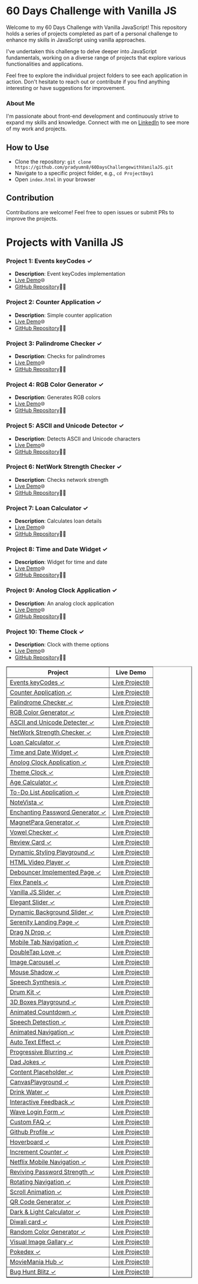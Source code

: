 # 60 Days Challenge with Vanilla JS

Welcome to my 60 Days Challenge with Vanilla JavaScript! This repository holds a series of projects completed as part of a personal challenge to enhance my skills in JavaScript using vanilla approaches.

I've undertaken this challenge to delve deeper into JavaScript fundamentals, working on a diverse range of projects that explore various functionalities and applications.

Feel free to explore the individual project folders to see each application in action. Don't hesitate to reach out or contribute if you find anything interesting or have suggestions for improvement.

### About Me
I'm passionate about front-end development and continuously strive to expand my skills and knowledge. Connect with me on [LinkedIn](https://www.linkedin.com/in/pradyumna-v-92a593200/) to see more of my work and projects.

## How to Use
- Clone the repository: `git clone https://github.com/pradyumn8/60DaysChallengewithVanilaJS.git`
- Navigate to a specific project folder, e.g., `cd ProjectDay1`
- Open `index.html` in your browser

## Contribution
Contributions are welcome! Feel free to open issues or submit PRs to improve the projects.

# Projects with Vanilla JS

### Project 1: Events keyCodes ✓
- **Description**: Event keyCodes implementation
- [Live Demo](https://eventskeycode.netlify.app/)🌐
- [GitHub Repository](https://github.com/pradyumn8/60DaysChallengewithVanilaJS/tree/923c60dfd089dc4cb17b04fb2c78a283b34634ce/ProjectDay1)👨‍💻

### Project 2: Counter Application ✓
- **Description**: Simple counter application
- [Live Demo](https://counter-number-application.netlify.app/)🌐
- [GitHub Repository](https://github.com/pradyumn8/60DaysChallengewithVanilaJS/tree/a5c20198507e0cb5890cb20218ec209bc8ad4e92/ProjectDay2)👨‍💻

### Project 3: Palindrome Checker ✓
- **Description**: Checks for palindromes
- [Live Demo](https://palindrimechecker.netlify.app/)🌐
- [GitHub Repository](https://github.com/pradyumn8/60DaysChallengewithVanilaJS/tree/923c60dfd089dc4cb17b04fb2c78a283b34634ce/ProjectDay3)👨‍💻

### Project 4: RGB Color Generator ✓
- **Description**: Generates RGB colors
- [Live Demo](https://rgbcolor-generator.netlify.app/)🌐
- [GitHub Repository](https://github.com/pradyumn8/60DaysChallengewithVanilaJS/tree/923c60dfd089dc4cb17b04fb2c78a283b34634ce/ProjectDay4)👨‍💻

### Project 5: ASCII and Unicode Detector ✓
- **Description**: Detects ASCII and Unicode characters
- [Live Demo](https://asciiandunicodedetector.netlify.app/)🌐
- [GitHub Repository](https://github.com/pradyumn8/60DaysChallengewithVanilaJS/tree/923c60dfd089dc4cb17b04fb2c78a283b34634ce/ProjectDay5)👨‍💻

### Project 6: NetWork Strength Checker ✓
- **Description**: Checks network strength
- [Live Demo](https://networkstrength.netlify.app/)🌐
- [GitHub Repository](https://github.com/pradyumn8/60DaysChallengewithVanilaJS/tree/923c60dfd089dc4cb17b04fb2c78a283b34634ce/ProjectDay6)👨‍💻

### Project 7: Loan Calculator ✓
- **Description**: Calculates loan details
- [Live Demo](https://loan-generator.netlify.app/)🌐
- [GitHub Repository](https://github.com/pradyumn8/60DaysChallengewithVanilaJS/tree/923c60dfd089dc4cb17b04fb2c78a283b34634ce/ProjectDay7)👨‍💻

### Project 8: Time and Date Widget ✓
- **Description**: Widget for time and date
- [Live Demo](https://dateandtimewidget.netlify.app/)🌐
- [GitHub Repository](https://github.com/pradyumn8/60DaysChallengewithVanilaJS/tree/923c60dfd089dc4cb17b04fb2c78a283b34634ce/ProjectDay8)👨‍💻

### Project 9: Anolog Clock Application ✓
- **Description**: An analog clock application
- [Live Demo](https://anologclockapplication.netlify.app/)🌐
- [GitHub Repository](https://github.com/pradyumn8/60DaysChallengewithVanilaJS/tree/923c60dfd089dc4cb17b04fb2c78a283b34634ce/ProjectDay9)👨‍💻

### Project 10: Theme Clock ✓
- **Description**: Clock with theme options
- [Live Demo](https://themeanddigtal-clock.netlify.app/)🌐
- [GitHub Repository](https://github.com/pradyumn8/60DaysChallengewithVanilaJS/tree/923c60dfd089dc4cb17b04fb2c78a283b34634ce/ProjectDay10)👨‍💻



 <table border="1">
        <tr>
            <th>Project</th>
            <th>Live Demo</th>
        </tr>
        <tr>
            <td><a href="https://github.com/pradyumn8/60DaysChallengewithVanilaJS/tree/923c60dfd089dc4cb17b04fb2c78a283b34634ce/ProjectDay1">Events keyCodes ✓</a></td>
            <td><a href="https://eventskeycode.netlify.app/">Live Project🌐</a></td>
        </tr>
        <tr>
            <td><a href="https://github.com/pradyumn8/60DaysChallengewithVanilaJS/tree/a5c20198507e0cb5890cb20218ec209bc8ad4e92/ProjectDay2">Counter Application ✓</a></td>
            <td><a href="https://counter-number-application.netlify.app/">Live Project🌐</a></td>
        </tr>
        <tr>
            <td><a href="https://github.com/pradyumn8/60DaysChallengewithVanilaJS/tree/923c60dfd089dc4cb17b04fb2c78a283b34634ce/ProjectDay3">Palindrome Checker ✓</a></td>
            <td><a href="https://palindrimechecker.netlify.app/">Live Project🌐</a></td>
        </tr>
        <tr>
            <td><a href="https://github.com/pradyumn8/60DaysChallengewithVanilaJS/tree/923c60dfd089dc4cb17b04fb2c78a283b34634ce/ProjectDay4">RGB Color Generator ✓</a></td>
            <td><a href="https://rgbcolor-generator.netlify.app/">Live Project🌐</a></td>
        </tr>
        <tr>
            <td><a href="https://github.com/pradyumn8/60DaysChallengewithVanilaJS/tree/923c60dfd089dc4cb17b04fb2c78a283b34634ce/ProjectDay5">ASCII and Unicode Detecter ✓</a></td>
            <td><a href="https://asciiandunicodedetector.netlify.app/">Live Project🌐</a></td>
        </tr>
        <tr>
            <td><a href="https://github.com/pradyumn8/60DaysChallengewithVanilaJS/tree/923c60dfd089dc4cb17b04fb2c78a283b34634ce/ProjectDay6">NetWork Strength Checker ✓</a></td>
            <td><a href="https://networkstrength.netlify.app/">Live Project🌐</a></td>
        </tr>
        </tr>
            <td><a href="https://github.com/pradyumn8/60DaysChallengewithVanilaJS/tree/923c60dfd089dc4cb17b04fb2c78a283b34634ce/ProjectDay7">Loan Calculator ✓</a></td>
            <td><a href="https://loan-generator.netlify.app/">Live Project🌐</a></td>
       </tr>
        <tr>
            <td><a href="https://github.com/pradyumn8/60DaysChallengewithVanilaJS/tree/923c60dfd089dc4cb17b04fb2c78a283b34634ce/ProjectDay8">Time and Date Widget ✓</a></td>
            <td><a href="https://dateandtimewidget.netlify.app/">Live Project🌐</a></td>
       </tr>
        <tr>
            <td><a href="https://github.com/pradyumn8/60DaysChallengewithVanilaJS/tree/923c60dfd089dc4cb17b04fb2c78a283b34634ce/ProjectDay9">Anolog Clock Application ✓</a></td>
            <td><a href="https://anologclockapplication.netlify.app/">Live Project🌐</a></td>
       </tr>
        <tr>
            <td><a href="https://github.com/pradyumn8/60DaysChallengewithVanilaJS/tree/923c60dfd089dc4cb17b04fb2c78a283b34634ce/ProjectDay10">Theme Clock ✓</a></td>
            <td><a href="https://themeanddigtal-clock.netlify.app/">Live Project🌐</a></td>
       </tr>
        <tr>
            <td><a href="https://github.com/pradyumn8/60DaysChallengewithVanilaJS/tree/923c60dfd089dc4cb17b04fb2c78a283b34634ce/ProjectDay11">Age Calculator ✓</a></td>
            <td><a href="https://agecalculations.netlify.app/">Live Project🌐</a></td>
       </tr>
        <tr>
            <td><a href="https://github.com/pradyumn8/60DaysChallengewithVanilaJS/tree/6afa95ab9748243b34fc07039c9fa40eab111f1b/ProjectDay12">To-Do List Application ✓</a></td>
            <td><a href="https://to-donote.netlify.app//">Live Project🌐</a></td>
       </tr>
        <tr>
            <td><a href="https://github.com/pradyumn8/60DaysChallengewithVanilaJS/tree/0d7f27bb287764c0cad089ecacff32011ac86081/ProjectDay13">NoteVista ✓</a></td>
            <td><a href="https://note-vista.netlify.app/">Live Project🌐</a></td>
       </tr>
        <tr>
            <td><a href="https://github.com/pradyumn8/60DaysChallengewithVanilaJS/tree/0d7f27bb287764c0cad089ecacff32011ac86081/ProjectDay14">Enchanting Password Generator ✓</a></td>
            <td><a href="https://pwdgenerators.netlify.app/">Live Project🌐</a></td>
       </tr>
        <tr>
            <td><a href="https://github.com/pradyumn8/60DaysChallengewithVanilaJS/tree/9d16bf935cc2d595ca7a48101f1bc3b8ce134551/ProjectDay15">MagnetPara Generator ✓</a></td>
            <td><a href="https://magnetparagenerator.netlify.app/">Live Project🌐</a></td>
       </tr>
        <tr>
            <td><a href="https://github.com/pradyumn8/60DaysChallengewithVanilaJS/tree/c1423ab7c33ddcc7b4601fae6b2b093846ac80ed/ProjectDay16">Vowel Checker ✓</a></td>
            <td><a href="https://vowelschecker.netlify.app/">Live Project🌐</a></td>
       </tr>
        <tr>
            <td><a href="https://github.com/pradyumn8/60DaysChallengewithVanilaJS/tree/32874796b1ac5a7439db9deaa654a1b087123688/ProjectDay17">Review Card ✓</a></td>
            <td><a href="https://reviewscard.netlify.app/">Live Project🌐</a></td>
       </tr>
        <tr>
            <td><a href="https://github.com/pradyumn8/60DaysChallengewithVanilaJS/tree/ba369dd53bebeb0d6c3128c33910770f3e484a1e/ProjectDay18">Dynamic Styling Playground ✓</a></td>
            <td><a href="https://dynamicstylingplayground.netlify.app/">Live Project🌐</a></td>
       </tr>
        <tr>
            <td><a href="https://github.com/pradyumn8/60DaysChallengewithVanilaJS/tree/6afb57856fc3f1106a71be57e43c401514741d81/ProjectDay19">HTML Video Player ✓</a></td>
            <td><a href="https://html-videoplayer.netlify.app/">Live Project🌐</a></td>
       </tr>
        <tr>
            <td><a href="https://github.com/pradyumn8/60DaysChallengewithVanilaJS/tree/79d4f199894d7f45383715567cd2561064626bdc/ProjectDay20">Debouncer Implemented Page ✓</a></td>
            <td><a href="https://debouncerpage.netlify.app/">Live Project🌐</a></td>
       </tr>
        <tr>
            <td><a href="https://github.com/pradyumn8/60DaysChallengewithVanilaJS/tree/82c7a43085775568993a39c769b81375c2a00052/ProjectDay21">Flex Panels ✓</a></td>
            <td><a href="https://drags-and-drop.netlify.app/li">Live Project🌐</a></td>
       </tr>
        <tr>
            <td><a href="https://github.com/pradyumn8/60DaysChallengewithVanilaJS/tree/308e470fc1e28990f38441cef21ab7c7169d706d/ProjectDay22">Vanilla JS Slider ✓</a></td>
            <td><a href="https://click-and-drags.netlify.app/">Live Project🌐</a></td>
       </tr>
        <tr>
            <td><a href="https://github.com/pradyumn8/60DaysChallengewithVanilaJS/tree/9339d5f0ad4d9db3c5a447d5c8ac81cb01a21296/ProjectDay23">Elegant Slider ✓</a></td>
            <td><a href="https://elegantslider.netlify.app/">Live Project🌐</a></td>
       </tr>
        <tr>
            <td><a href="https://github.com/pradyumn8/60DaysChallengewithVanilaJS/tree/67a4c5ee48773d31b6caea9cd01ec910441df3d6/ProjectDay24">Dynamic Background Slider ✓</a></td>
            <td><a href="https://dynamicbackgroundslider.netlify.app/">Live Project🌐</a></td>
       </tr>
        <tr>
            <td><a href="https://github.com/pradyumn8/60DaysChallengewithVanilaJS/tree/fe14ccc1f27f4735d819ec925f5ee5be312235a5/ProjectDay25">Serenity Landing Page ✓</a></td>
            <td><a href="https://serentitylandingpage.netlify.app/">Live Project🌐</a></td>
       </tr>
        <tr>
            <td><a href="https://github.com/pradyumn8/60DaysChallengewithVanilaJS/tree/e68907f85d2da99a9c0bc9e8cc1a2ad5ea6717fb/ProjectDay26">Drag N Drop ✓</a></td>
            <td><a href="https://drags-and-drop.netlify.app/">Live Project🌐</a></td>
       </tr>
        <tr>
            <td><a href="https://github.com/pradyumn8/60DaysChallengewithVanilaJS/tree/ca331e9a9a47c1e29af94706b5e234fc1e7bf354/ProjectDay27">Mobile Tab Navigation ✓</a></td>
            <td><a href="https://tabmobinav.netlify.app/">Live Project🌐</a></td>
       </tr>
        <tr>
            <td><a href="https://github.com/pradyumn8/60DaysChallengewithVanilaJS/tree/71565bd1bb054ddd25f619919b9cff6d032a0527/ProjectDay28">DoubleTap Love ✓</a></td>
            <td><a href="https://doubletaplove.netlify.app/">Live Project🌐</a></td>
       </tr>
        <tr>
            <td><a href="https://github.com/pradyumn8/60DaysChallengewithVanilaJS/tree/97e02b759d784a2dea9ec0d8009ba5d9c7f000c4/ProjectDay29">Image Carousel ✓</a></td>
            <td><a href="https://images-carousel.netlify.app/">Live Project🌐</a></td>
       </tr>
        <tr>
            <td><a href="https://github.com/pradyumn8/60DaysChallengewithVanilaJS/tree/2d69b37f60a4a22da08be018ab97cdd13dc2ec4c/ProjectDay30">Mouse Shadow ✓</a></td>
            <td><a href="https://mouse-shadow-contenteditable.netlify.app/">Live Project🌐</a></td>
       </tr>
        <tr>
            <td><a href="https://github.com/pradyumn8/60DaysChallengewithVanilaJS/tree/0f5cdc813a2a77fd993451caf82594386a142f8d/ProjectDay31">Speech Synthesis ✓</a></td>
            <td><a href="https://speechs-synthesis.netlify.app/">Live Project🌐</a></td>
       </tr>
        <tr>
            <td><a href="https://github.com/pradyumn8/60DaysChallengewithVanilaJS/tree/a509e9bbc6b3ba68fda1ef625dac24c687b8ab3a/ProjectDay32">Drum Kit ✓</a></td>
            <td><a href="https://drum-kit-web-application.netlify.app/">Live Project🌐</a></td>
       </tr>
        <tr>
            <td><a href="https://github.com/pradyumn8/60DaysChallengewithVanilaJS/tree/cc8828e66b1ef20b19939f8dfd9f538eaec3f626/ProjectDay33">3D Boxes Playground ✓</a></td>
            <td><a href="https://3d-boxes-playgrround.netlify.app/">Live Project🌐</a></td>
       </tr>
        <tr>
            <td><a href="https://github.com/pradyumn8/60DaysChallengewithVanilaJS/tree/a9c446c59d59d0de76d5cd680edf1dcbf421422c/ProjectDay34">Animated Countdown ✓</a></td>
            <td><a href="https://countdownanimation.netlify.app/">Live Project🌐</a></td>
       </tr>
        <tr>
            <td><a href="https://github.com/pradyumn8/60DaysChallengewithVanilaJS/tree/32743f4afbe39c56242614e7d063108fea2b4338/ProjectDay35">Speech Detection ✓</a></td>
            <td><a href="https://voice-detection.netlify.app/">Live Project🌐</a></td>
       </tr>
        <tr>
            <td><a href="https://github.com/pradyumn8/60DaysChallengewithVanilaJS/tree/f35b40cc8b5af2478420b6608ddc386fd1cb30b1/ProjectDay36">Animated Navigation ✓</a></td>
            <td><a href="https://animated-navigation-menu.netlify.app/">Live Project🌐</a></td>
       </tr>
        <tr>
            <td><a href="https://github.com/pradyumn8/60DaysChallengewithVanilaJS/tree/4e2122d87fe745f5082023664821a42161922415/ProjectDay37">Auto Text Effect ✓</a></td>
            <td><a href="https://autotext-effect-webapp.netlify.app/">Live Project🌐</a></td>
       </tr>
        <tr>
            <td><a href="https://github.com/pradyumn8/60DaysChallengewithVanilaJS/tree/e3b11d5cf2bb242229cb285aaa8f5560d8b9bec3/ProjectDay38">Progressive Blurring ✓</a></td>
            <td><a href="https://loading-bgimage.netlify.app/">Live Project🌐</a></td>
       </tr>
        <tr>
            <td><a href="https://github.com/pradyumn8/60DaysChallengewithVanilaJS/tree/0ecb7e03b22a947951ab600ef000907a8c7afb53/ProjectDay39">Dad Jokes ✓</a></td>
            <td><a href="https://dad-jokes-webapp.netlify.app/">Live Project🌐</a></td>
       </tr>
        <tr>
            <td><a href="https://github.com/pradyumn8/60DaysChallengewithVanilaJS/tree/1ab1f51567781cbd15cff38ec7cfcafcf0da0567/ProjectDay40">Content Placeholder ✓</a></td>
            <td><a href="https://dynamic-content-placeholder.netlify.app/">Live Project🌐</a></td>
       </tr>
        <tr>
            <td><a href="https://github.com/pradyumn8/60DaysChallengewithVanilaJS/tree/14b9ed5d0ec2aaea64bd503b202f5c21a7feb30c/ProjectDay41">CanvasPlayground ✓</a></td>
            <td><a href="https://canvascreation.netlify.app/">Live Project🌐</a></td>
       </tr>
       </tr>
        <tr>
            <td><a href="https://github.com/pradyumn8/60DaysChallengewithVanilaJS/tree/7b66009678008a9d26ee09a765c05b37d489b577/ProjectDay42">Drink Water ✓</a></td>
            <td><a href="https://drink-water-webapp.netlify.app/">Live Project🌐</a></td>
       </tr>
        <tr>
            <td><a href="https://github.com/pradyumn8/60DaysChallengewithVanilaJS/tree/2dba7b5f1ca360ee72e99c7678aad986c8a31271/ProjectDay43">Interactive Feedback ✓</a></td>
            <td><a href="https://feedback-f0rm.netlify.app/">Live Project🌐</a></td>
       </tr>
        <tr>
            <td><a href="https://github.com/pradyumn8/60DaysChallengewithVanilaJS/tree/68a32a32de02be12f6d16d74d7fb9e63b4e40fe4/ProjectDay44">Wave Login Form ✓</a></td>
            <td><a href="https://wave-login-form.netlify.app/">Live Project🌐</a></td>
       </tr>
        <tr>
            <td><a href="https://github.com/pradyumn8/60DaysChallengewithVanilaJS/tree/a12ee57152945e4087d8ee18586221bd6c7b17cd/ProjectDay45">Custom FAQ ✓</a></td>
            <td><a href="https://custom-faq.netlify.app/">Live Project🌐</a></td>
       </tr>
        <tr>
            <td><a href="https://github.com/pradyumn8/60DaysChallengewithVanilaJS/tree/868dcd388805d24a313f01f3c24a03f1ff15d993/ProjectDay46">Github Profile ✓</a></td>
            <td><a href="https://search-for-github-profile.netlify.app/">Live Project🌐</a></td>
       </tr>
        <tr>
            <td><a href="https://github.com/pradyumn8/60DaysChallengewithVanilaJS/tree/868dcd388805d24a313f01f3c24a03f1ff15d993/ProjectDay47">Hoverboard ✓</a></td>
            <td><a href="https://hoverboard-webapp.netlify.app/">Live Project🌐</a></td>
       </tr>
        <tr>
            <td><a href="https://github.com/pradyumn8/60DaysChallengewithVanilaJS/tree/6b52476ee464f3fdf082f0e1d9419dcd79fe94c9/ProjectDay48">Increment Counter ✓</a></td>
            <td><a href="https://increment-counter-webapp.netlify.app/">Live Project🌐</a></td>
       </tr>
        <tr>
            <td><a href="https://github.com/pradyumn8/60DaysChallengewithVanilaJS/tree/cd15fe9226e4a6194689b291831116fab582f421/ProjectDay49">Netflix Mobile Navigation ✓</a></td>
            <td><a href="https://netflix-navigations.netlify.app/">Live Project🌐</a></td>
       </tr>
        <tr>
            <td><a href="https://github.com/pradyumn8/60DaysChallengewithVanilaJS/tree/98506e5b62f1a498982eadf989db49d4f1fd6cde/ProjectDay50">Reviving Password Strength ✓</a></td>
            <td><a href="https://reviving-password-strength.netlify.app/">Live Project🌐</a></td>
       </tr>
        <tr>
            <td><a href="https://github.com/pradyumn8/60DaysChallengewithVanilaJS/tree/ca043a58bd653497c122fa9252dc366c212023b2/ProjectDay51">Rotating Navigation ✓</a></td>
            <td><a href="https://rotating-panel.netlify.app/">Live Project🌐</a></td>
       </tr>
        <tr>
            <td><a href="https://github.com/pradyumn8/60DaysChallengewithVanilaJS/tree/4a5af84ec98f917226acc5794f09272ad61d6081/ProjectDay52">Scroll Animation ✓</a></td>
            <td><a href="https://scrollscape-webapp.netlify.app/">Live Project🌐</a></td>
       </tr>
        <tr>
            <td><a href="https://github.com/pradyumn8/60DaysChallengewithVanilaJS/tree/3dc963556df35265b4bf07e3bafa0c15af955acf/ProjectDay53">QR Code Generator ✓</a></td>
            <td><a href="https://qr-code-express.netlify.app/">Live Project🌐</a></td>
       </tr>
        <tr>
            <td><a href="https://github.com/pradyumn8/60DaysChallengewithVanilaJS/tree/3dc963556df35265b4bf07e3bafa0c15af955acf/ProjectDay54">Dark & Light Calculator ✓</a></td>
            <td><a href="https://dark-light-theme-calculator.netlify.app/">Live Project🌐</a></td>
       </tr>
        <tr>
            <td><a href="https://github.com/pradyumn8/60DaysChallengewithVanilaJS/tree/630ca938a3952fbe7e0638716030354b3443f993/ProjectDay55">Diwali card ✓</a></td>
            <td><a href="https://wishing-card-diwali.netlify.app/">Live Project🌐</a></td>
       </tr>
        <tr>
            <td><a href="https://github.com/pradyumn8/60DaysChallengewithVanilaJS/tree/d4c752d9032d8593592ea02c089c7d4d916ddaf6/ProjectDay56">Random Color Generator ✓</a></td>
            <td><a href="https://random-elegance-generator.netlify.app/">Live Project🌐</a></td>
       </tr>
        <tr>
            <td><a href="https://github.com/pradyumn8/60DaysChallengewithVanilaJS/tree/95b2c357baa1f3059c814d56adcd4552de557120/ProjectDay57">Visual Image Gallary ✓</a></td>
            <td><a href="https://image-impression.netlify.app/">Live Project🌐</a></td>
       </tr>
        <tr>
            <td><a href="https://github.com/pradyumn8/60DaysChallengewithVanilaJS/tree/0fd730cd0dc1eeaa50ddf8126c254de96542c918/ProjectDay58">Pokedex ✓</a></td>
            <td><a href="https://pokedex-panel.netlify.app/">Live Project🌐</a></td>
       </tr>
        <tr>
            <td><a href="https://github.com/pradyumn8/60DaysChallengewithVanilaJS/tree/dae97b9e84320c1374c566a269ae9ae805d8a618/ProjectDay59">MovieMania Hub ✓</a></td>
            <td><a href="https://moviemania-hub.netlify.app/">Live Project🌐</a></td>
       </tr>
        <tr>
            <td><a href="https://github.com/pradyumn8/60DaysChallengewithVanilaJS/tree/dae97b9e84320c1374c566a269ae9ae805d8a618/ProjectDay60">Bug Hunt Blitz ✓</a></td>
            <td><a href="https://bug-hunt-blitz.netlify.app/">Live Project🌐</a></td>
       </tr>
 </table>
